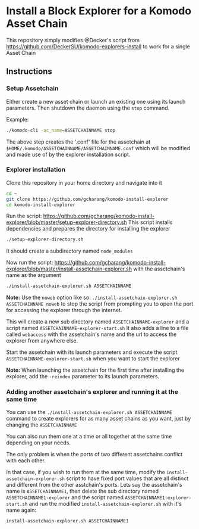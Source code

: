 # Install a Block Explorer for a Komodo Asset Chain

This repository simply modifies @Decker's script from https://github.com/DeckerSU/komodo-explorers-install to work for a single Asset Chain

## Instructions

### Setup Assetchain

Either create a new asset chain or launch an existing one using its launch parameters. Then shutdown the daemon using the `stop` command.

Example:

```bash
./komodo-cli -ac_name=ASSETCHAINNAME stop
```

The above step creates the '.conf' file for the assetchain at `$HOME/.komodo/ASSETCHAINNAME/ASSETCHAINNAME.conf` which will be modified and made use of by the explorer installation script.

### Explorer installation

Clone this repository in your home directory and navigate into it

```bash
cd ~
git clone https://github.com/gcharang/komodo-install-explorer
cd komodo-install-explorer
```

Run the script: https://github.com/gcharang/komodo-install-explorer/blob/master/setup-explorer-directory.sh
This script installs dependencies and prepares the directory for installing the explorer

```bash
./setup-explorer-directory.sh
```

It should create a subdirectory named `node_modules`

Now run the script: https://github.com/gcharang/komodo-install-explorer/blob/master/install-assetchain-explorer.sh with the assetchain's name as the argument

```bash
./install-assetchain-explorer.sh ASSETCHAINNAME
```

**Note:** Use the `noweb` option like so: `./install-assetchain-explorer.sh ASSETCHAINNAME noweb` to stop the script from prompting you to open the port for accessing the explorer through the internet.

This will create a new sub directory named `ASSETCHAINNAME-explorer` and a script named `ASSETCHAINNAME-explorer-start.sh`
It also adds a line to a file called `webaccess` with the assetchain's name and the url to access the explorer from anywhere else.

Start the assetchain with its launch parameters and execute the script `ASSETCHAINNAME-explorer-start.sh` when you want to start the explorer

**Note:** When launching the assetchain for the first time after installing the explorer, add the `-reindex` parameter to its launch parameters.

### Adding another assetchain's explorer and running it at the same time

You can use the `./install-assetchain-explorer.sh ASSETCHAINNAME` command to create explorers for as many asset chains as you want, just by changing the `ASSETCHAINNAME`

You can also run them one at a time or all together at the same time depending on your needs.

The only problem is when the ports of two different assetchains conflict with each other.

In that case, if you wish to run them at the same time, modify the `install-assetchain-explorer.sh` script to have fixed port values that are all distinct and different from the other asstchain's ports. Lets say the assetchain's name is `ASSETCHAINNAME1`, then delete the sub directory named `ASSETCHAINNAME1-explorer` and the script named `ASSETCHAINNAME1-explorer-start.sh` and run the modified `install-assetchain-explorer.sh` with it's name again:

```bash
install-assetchain-explorer.sh ASSETCHAINNAME1
```
